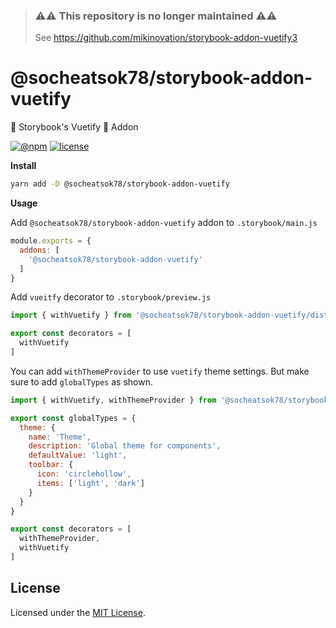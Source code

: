 > ### ⚠️⚠️ This repository is no longer maintained ⚠️⚠️
> 
> See https://github.com/mikinovation/storybook-addon-vuetify3

# @socheatsok78/storybook-addon-vuetify

📓  Storybook's Vuetify 🐉 Addon

[![@npm][npm-badge]][npm-url]
[![license][license-badge]](LICENSE)


**Install**

```sh
yarn add -D @socheatsok78/storybook-addon-vuetify
```

**Usage**

Add `@socheatsok78/storybook-addon-vuetify` addon to `.storybook/main.js`

```js
module.exports = {
  addons: [
    '@socheatsok78/storybook-addon-vuetify'
  ]
}
```

Add `vueitfy` decorator to `.storybook/preview.js`

```js
import { withVuetify } from '@socheatsok78/storybook-addon-vuetify/dist/decorators'

export const decorators = [
  withVuetify
]
```

You can add `withThemeProvider` to use `vuetify` theme settings. But make sure to add `globalTypes` as shown.

```js
import { withVuetify, withThemeProvider } from '@socheatsok78/storybook-addon-vuetify/dist/decorators'

export const globalTypes = {
  theme: {
    name: 'Theme',
    description: 'Global theme for components',
    defaultValue: 'light',
    toolbar: {
      icon: 'circlehollow',
      items: ['light', 'dark']
    }
  }
}

export const decorators = [
  withThemeProvider,
  withVuetify
]
```

## License

Licensed under the [MIT License](LICENSE).

<!-- variables -->
[npm-badge]: https://img.shields.io/npm/dm/@socheatsok78/storybook-addon-vuetify
[npm-url]: https://npm.im/@socheatsok78/storybook-addon-vuetify
[license-badge]: https://img.shields.io/github/license/socheatsok78/storybook-addon-vuetify
